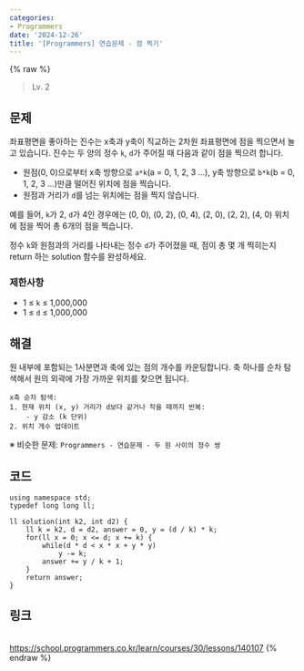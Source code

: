 ```yaml
---
categories:
- Programmers
date: '2024-12-26'
title: '[Programmers] 연습문제 - 점 찍기'
---
```


{% raw %}
> Lv. 2<br>

## 문제
좌표평면을 좋아하는 진수는 x축과 y축이 직교하는 2차원 좌표평면에 점을 찍으면서 놀고 있습니다. 진수는 두 양의 정수  `k`,  `d`가 주어질 때 다음과 같이 점을 찍으려 합니다.

-   원점(0, 0)으로부터 x축 방향으로  `a*k`(a = 0, 1, 2, 3 ...), y축 방향으로  `b*k`(b = 0, 1, 2, 3 ...)만큼 떨어진 위치에 점을 찍습니다.
-   원점과 거리가  `d`를 넘는 위치에는 점을 찍지 않습니다.

예를 들어,  `k`가 2,  `d`가 4인 경우에는 (0, 0), (0, 2), (0, 4), (2, 0), (2, 2), (4, 0) 위치에 점을 찍어 총 6개의 점을 찍습니다.

정수  `k`와 원점과의 거리를 나타내는 정수  `d`가 주어졌을 때, 점이 총 몇 개 찍히는지 return 하는 solution 함수를 완성하세요.

### 제한사항
-   1 ≤  `k`  ≤ 1,000,000
-   1 ≤  `d`  ≤ 1,000,000

## 해결
원 내부에 포함되는 1사분면과 축에 있는 점의 개수를 카운팅합니다. 축 하나를 순차 탐색해서 원의 외곽에 가장 가까운 위치를 찾으면 됩니다.
```
x축 순차 탐색:
1. 현재 위치 (x, y) 거리가 d보다 같거나 작을 때까지 반복:
	- y 감소 (k 단위)
2. 위치 개수 업데이트
```

※ 비슷한 문제: `Programmers - 연습문제 - 두 원 사이의 정수 쌍`

## 코드
```
using namespace std;
typedef long long ll;

ll solution(int k2, int d2) {
    ll k = k2, d = d2, answer = 0, y = (d / k) * k;
    for(ll x = 0; x <= d; x += k) {
        while(d * d < x * x + y * y)
            y -= k;
        answer += y / k + 1;
    }
    return answer;
}
```

## 링크
<br>https://school.programmers.co.kr/learn/courses/30/lessons/140107
{% endraw %}